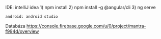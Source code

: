 IDE: intelliJ idea
    1) npm install
    2) npm install -g @angular/cli
    3) ng serve

    android: android studio



Databáza
https://console.firebase.google.com/u/0/project/mantra-f994d/overview

